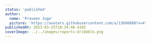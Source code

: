 ```yaml
---
status: 'published'
author:
  name: 'Praveen Juge'
  picture: 'https://avatars.githubusercontent.com/u/13696888?v=4'
publishedAt: 2023-03-25T18:34:40.419Z
coverImage: ../../images/reports-dribbble.png
---
```

